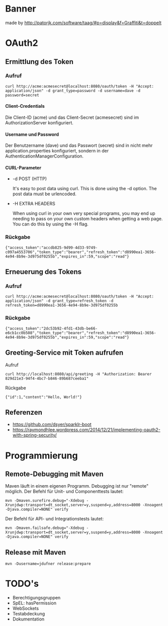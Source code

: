 # Banner
made by <http://patorjk.com/software/taag/#p=display&f=Graffiti&t=doppelt>

# OAuth2

## Ermittlung des Token

### Aufruf
 
    curl http://acme:acmesecret@localhost:8080/oauth/token -H "Accept: application/json" -d grant_type=password -d username=dave -d password=secret

#### Client-Credentials

Die Client-ID (acme) und das Client-Secret (acmesecret) sind im AuthorizationServer konfiguriert.

#### Username und Password

Der Benutzername (dave) und das Passwort (secret) sind in nicht mehr application.properties konfiguriert, sondern in der AuthenticationManagerConfiguration.

#### CURL-Parameter
* -d POST (HTTP)

  It's easy to post data using curl. This is done using the -d <data> option. The post data must 
  be urlencoded.
  
* -H EXTRA HEADERS

  When using curl in your own very special programs, you may end up needing to pass on your own 
  custom headers when getting a web page. You can do this by using the -H flag.

### Rückgabe

    {"access_token":"accdb825-9d99-4d33-9749-c097a4553706","token_type":"bearer","refresh_token":"d8990ea1-3656-4e94-8b9e-3d975df0255b","expires_in":59,"scope":"read"}
    
## Erneuerung des Tokens

### Aufruf

    curl http://acme:acmesecret@localhost:8080/oauth/token -H "Accept: application/json" -d grant_type=refresh_token -d refresh_token=d8990ea1-3656-4e94-8b9e-3d975df0255b
    
### Rückgabe

    {"access_token":"2dc53b92-4fd1-43db-be66-e6cb1cc0b508","token_type":"bearer","refresh_token":"d8990ea1-3656-4e94-8b9e-3d975df0255b","expires_in":59,"scope":"read"}

## Greeting-Service mit Token aufrufen

Aufruf

    curl http://localhost:8080/api/greeting -H "Authorization: Bearer 829d21e3-94f4-4bc7-b846-89b687ceeba1" 
 
Rückgabe

    {"id":1,"content":"Hello, World!"}

## Referenzen
* <https://github.com/dsyer/sparklr-boot>
* <https://raymondhlee.wordpress.com/2014/12/21/implementing-oauth2-with-spring-security/>

# Programmierung

## Remote-Debugging mit Maven

Maven läuft in einem eigenen Programm. Debugging ist nur "remote" möglich. Der Befehl für Unit- und Componenttests lautet:

    mvn -Dmaven.surefire.debug="-Xdebug -Xrunjdwp:transport=dt_socket,server=y,suspend=y,address=8000 -Xnoagent -Djava.compiler=NONE" verify

Der Befehl für API- und Integrationstests lautet:

    mvn -Dmaven.failsafe.debug="-Xdebug -Xrunjdwp:transport=dt_socket,server=y,suspend=y,address=8000 -Xnoagent -Djava.compiler=NONE" verify

## Release mit Maven

    mvn -Dusername=jdufner release:prepare

# TODO's

* Berechtigungsgruppen
* SpEL: hasPermission
* WebSockets
* Testabdeckung
* Dokumentation

